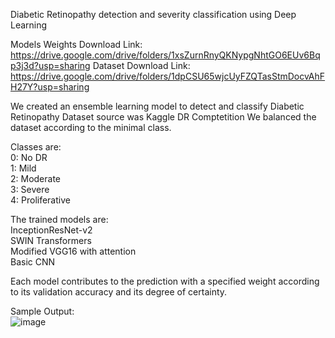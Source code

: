Diabetic Retinopathy detection and severity classification using Deep Learning

Models Weights Download Link:
https://drive.google.com/drive/folders/1xsZurnRnyQKNypgNhtGO6EUv6Bqp3j3d?usp=sharing
Dataset Download Link:
https://drive.google.com/drive/folders/1dpCSU65wjcUyFZQTasStmDocvAhFH27Y?usp=sharing

We created an ensemble learning model to detect and classify Diabetic Retinopathy
Dataset source was Kaggle DR Comptetition 
We balanced the dataset according to the minimal class. 

Classes are: \
0: No DR\
1: Mild\
2: Moderate\
3: Severe\
4: Proliferative

The trained models are:\
InceptionResNet-v2\
SWIN Transformers\
Modified VGG16 with attention\
Basic CNN

Each model contributes to the prediction with a specified weight according to its validation accuracy and its degree of certainty.

Sample Output:\
![image](https://user-images.githubusercontent.com/101192969/210878371-31193ba3-e7da-407d-b910-e48bea84659a.png)

